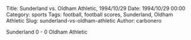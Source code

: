 Title: Sunderland vs. Oldham Athletic, 1994/10/29
Date: 1994/10/29 00:00
Category: sports
Tags: football, football scores, Sunderland, Oldham Athletic
Slug: sunderland-vs-oldham-athletic
Author: carbonero


Sunderland 0 - 0 Oldham Athletic
